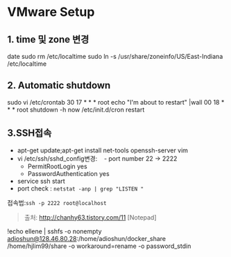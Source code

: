 # VMware Setup

## 1. time 및 zone 변경
date 
sudo rm /etc/localtime
sudo ln -s /usr/share/zoneinfo/US/East-Indiana /etc/localtime 

## 2. Automatic shutdown 

sudo vi /etc/crontab 
30 17   * * *   root    echo "I'm about to restart" |wall
00 18   * * *   root    shutdown -h now 
/etc/init.d/cron restart

## 3.SSH접속

- apt-get update;apt-get install net-tools openssh-server vim
- vi /etc/ssh/sshd_config변경: 
    - port number 22 -> 2222
    - PermitRootLogin yes 
    - PasswordAuthentication yes
- service ssh start
- port check : `netstat -anp | grep "LISTEN "`

접속법:`ssh -p 2222 root@localhost`


> 출처: http://chanhy63.tistory.com/11 [Notepad]


!echo ellene | sshfs -o nonempty adioshun@128.46.80.28:/home/adioshun/docker_share /home/hjlim99/share -o workaround=rename -o password_stdin
